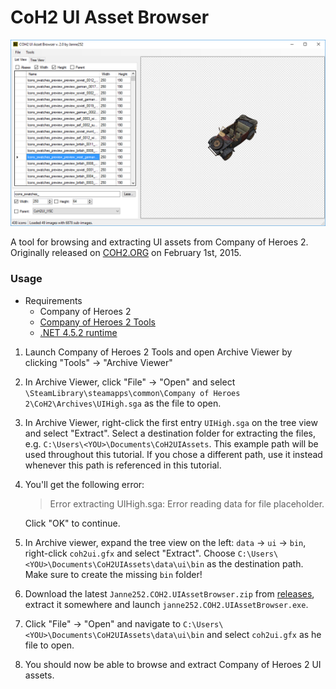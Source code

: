 # CoH2 UI Asset Browser

![](./preview.png)

A tool for browsing and extracting UI assets from Company of Heroes 2.    
Originally released on [COH2.ORG](https://www.coh2.org/topic/30322/tool-coh2-ui-asset-browser) on February 1st, 2015. 

### Usage
- Requirements
	- Company of Heroes 2
	- [Company of Heroes 2 Tools](http://modding.companyofheroes.com/mod-builder)
	- [.NET 4.5.2 runtime](https://dotnet.microsoft.com/en-us/download/dotnet-framework/net452)
1. Launch Company of Heroes 2 Tools and open Archive Viewer by clicking "Tools" -> "Archive Viewer"
1. In Archive Viewer, click "File" -> "Open" and select `\SteamLibrary\steamapps\common\Company of Heroes 2\CoH2\Archives\UIHigh.sga` as the file to open.
1. In Archive Viewer, right-click the first entry `UIHigh.sga` on the tree view and select "Extract". Select a destination folder for extracting the files, e.g. `C:\Users\<YOU>\Documents\CoH2UIAssets`. This example path will be used throughout this tutorial. If you chose a different path, use it instead whenever this path is referenced in this tutorial.
1. You'll get the following error: 
	> Error extracting UIHigh.sga:
	> Error reading data for file placeholder.
	
	Click "OK" to continue.
1. In Archive viewer, expand the tree view on the left: `data` -> `ui` -> `bin`, right-click `coh2ui.gfx` and select "Extract". Choose `C:\Users\<YOU>\Documents\CoH2UIAssets\data\ui\bin` as the destination path. Make sure to create the missing `bin` folder!
1. Download the latest `Janne252.COH2.UIAssetBrowser.zip` from [releases](https://github.com/Janne252/coh2-ui-asset-browser/releases), extract it somewhere and launch `janne252.COH2.UIAssetBrowser.exe`.
1. Click "File" -> "Open" and navigate to `C:\Users\<YOU>\Documents\CoH2UIAssets\data\ui\bin` and select `coh2ui.gfx` as he file to open.
1. You should now be able to browse and extract Company of Heroes 2 UI assets.
